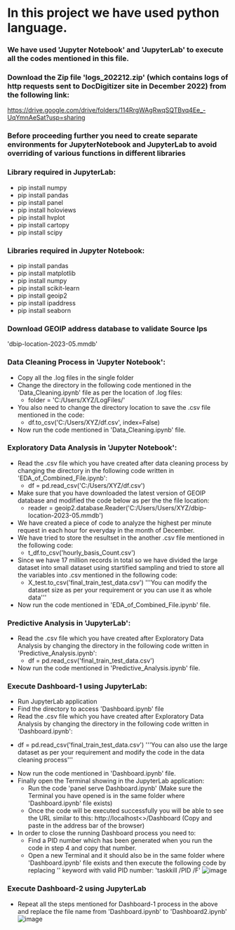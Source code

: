 # In this project we have used python language.
### We have used 'Jupyter Notebook' and 'JupyterLab' to execute all the codes mentioned in this file.
### Download the Zip file 'logs_202212.zip' (which contains logs of http requests sent to DocDigitizer site in December 2022) from the following link:
https://drive.google.com/drive/folders/114RrgWAgRwqSQTBvq4Ee_-UqYmnAeSat?usp=sharing
### Before proceeding further you need to create separate environments for JupyterNotebook and JupyterLab to avoid overriding of various functions in different libraries

### Library required in JupyterLab:
* pip install numpy
* pip install pandas
* pip install panel
* pip install holoviews
* pip install hvplot
* pip install cartopy
* pip install scipy

### Libraries required in Jupyter Notebook:
* pip install pandas
* pip install matplotlib
* pip install numpy
* pip install scikit-learn
* pip install geoip2
* pip install ipaddress
* pip install seaborn

### Download GEOIP address database to validate Source Ips
'dbip-location-2023-05.mmdb'


### Data Cleaning Process in 'Jupyter Notebook':
* Copy all the .log files in the single folder
* Change the directory in the following code mentioned in the 'Data_Cleaning.ipynb' file as per the location of .log files:
   - folder = 'C:/Users/XYZ/LogFiles/'
* You also need to change the directory location to save the .csv file mentioned in the code:
  - df.to_csv('C:/Users/XYZ/df.csv', index=False)
* Now run the code mentioned in 'Data_Cleaning.ipynb' file.

### Exploratory Data Analysis in 'Jupyter Notebook':
* Read the .csv file which you have created after data cleaning process by changing the directory in the following code written in 'EDA_of_Combined_File.ipynb':
  - df = pd.read_csv('C:/Users/XYZ/df.csv')
* Make sure that you have downloaded the latest version of GEOIP database and modified the code below as per the the file location:
  - reader = geoip2.database.Reader('C:/Users/Users/XYZ/dbip-location-2023-05.mmdb')
* We have created a piece of code to analyze the highest per minute request in each hour for everyday in the month of December.
* We have tried to store the resultset in the another .csv file mentioned in the following code:
  - t_df.to_csv('hourly_basis_Count.csv')
* Since we have 17 million records in total so we have divided the large dataset into small dataset using startified sampling and tried to store all the variables into .csv mentioned in the following code:
  - X_test.to_csv('final_train_test_data.csv') '''You can modify the dataset size as per your requirement or you can use it as whole data'''
* Now run the code mentioned in 'EDA_of_Combined_File.ipynb' file.

### Predictive Analysis in 'JupyterLab':
* Read the .csv file which you have created after Exploratory Data Analysis by changing the directory in the following code written in 'Predictive_Analysis.ipynb':
  - df = pd.read_csv('final_train_test_data.csv')
* Now run the code mentioned in 'Predictive_Analysis.ipynb' file.

### Execute Dashboard-1 using JupyterLab:
* Run JupyterLab application
*  Find the directory to access 'Dashboard.ipynb' file
*  Read the .csv file which you have created after Exploratory Data Analysis by changing the directory in the following code written in 'Dashboard.ipynb':
  - df = pd.read_csv('final_train_test_data.csv') '''You can also use the large dataset as per your requirement and modify the code in the data cleaning process'''
* Now run the code mentioned in 'Dashboard.ipynb' file.
* Finally open the Terminal showing in the JupyterLab application:
  - Run the code 'panel serve Dashboard.ipynb' (Make sure the Terminal you have opened is in the same folder where 'Dashboard.ipynb' file exists)
  - Once the code will be executed successfully you will be able to see the URL similar to this: http://localhost<>/Dashboard (Copy and paste in the address bar of the browser)
* In order to close the running Dashboard process you need to:
  - Find a PID number which has been generated when you run the code in step 4 and copy that number.
  - Open a new Terminal and it should also be in the same folder where 'Dashboard.ipynb' file exists and then execute the following code by replacing '<PID>' keyword with valid PID number: 'taskkill /PID <PID> /F'
![image](https://github.com/enggabhishek/Out-of-Pattern-Detection/assets/29338852/c1502938-9191-4b71-bfb7-771e0aee2063)

    
### Execute Dashboard-2 using JupyterLab
* Repeat all the steps mentioned for Dashboard-1 process in the above and replace the file name from 'Dashboard.ipynb' to 'Dashboard2.ipynb'
![image](https://github.com/enggabhishek/Out-of-Pattern-Detection/assets/29338852/30d51de0-f405-4eea-acb3-13c3c3933053)

